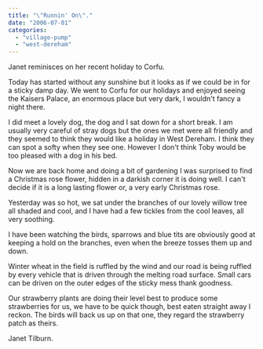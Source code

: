 ```yaml
---
title: "\"Runnin' On\"."
date: "2006-07-01"
categories: 
  - "village-pump"
  - "west-dereham"
---
```


Janet reminisces on her recent holiday to Corfu.

Today has started without any sunshine but it looks as if we could be in for a sticky damp day. We went to Corfu for our holidays and enjoyed seeing the Kaisers Palace, an enormous place but very dark, I wouldn't fancy a night there.

I did meet a lovely dog, the dog and I sat down for a short break. I am usually very careful of stray dogs but the ones we met were all friendly and they seemed to think they would like a holiday in West Dereham. I think they can spot a softy when they see one. However I don't think Toby would be too pleased with a dog in his bed.

Now we are back home and doing a bit of gardening I was surprised to find a Christmas rose flower, hidden in a darkish corner it is doing well. I can't decide if it is a long lasting flower or, a very early Christmas rose.

Yesterday was so hot, we sat under the branches of our lovely willow tree all shaded and cool, and I have had a few tickles from the cool leaves, all very soothing.

I have been watching the birds, sparrows and blue tits are obviously good at keeping a hold on the branches, even when the breeze tosses them up and down.

Winter wheat in the field is ruffled by the wind and our road is being ruffled by every vehicle that is driven through the melting road surface. Small cars can be driven on the outer edges of the sticky mess thank goodness.

Our strawberry plants are doing their level best to produce some strawberries for us, we have to be quick though, best eaten straight away I reckon. The birds will back us up on that one, they regard the strawberry patch as theirs.

Janet Tilburn.
